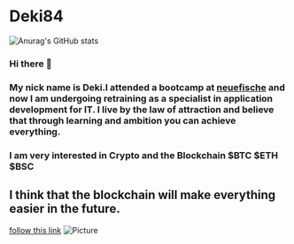 # Deki84
![Anurag's GitHub stats](https://github-readme-stats.vercel.app/api?username=deki84&theme=blue-green&show_icons=true)




### Hi there 👋
### My nick name is Deki.I attended a bootcamp at <a href="http://www.neuefische.de"> neuefische<a/> and now I am undergoing retraining as a specialist in application development for IT. I live by the law of attraction and believe that through learning and ambition you can achieve everything.

### I am very interested in Crypto and the Blockchain $BTC $ETH $BSC

## I think that the blockchain will make everything easier in the future.
[follow this link](https://www.europeanbusinessreview.com/future-of-blockchain-how-will-it-revolutionize-the-world-in-2022-beyond/)
![Picture](https://miro.medium.com/max/1400/1*p3dhgD5AwVbXtyT-hIZWlg.png)
